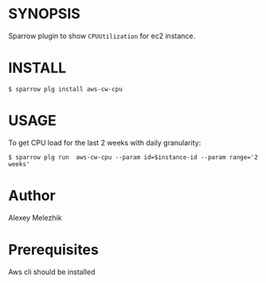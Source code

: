 # SYNOPSIS

Sparrow plugin to show `CPUUtilization` for ec2 instance.

# INSTALL

    $ sparrow plg install aws-cw-cpu

# USAGE

To get CPU load for the last 2 weeks with daily granularity:

    $ sparrow plg run  aws-cw-cpu --param id=$instance-id --param range='2 weeks'

# Author

Alexey Melezhik

# Prerequisites

Aws cli should be installed


